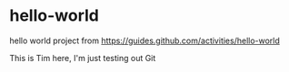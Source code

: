 # hello-world
hello world project from https://guides.github.com/activities/hello-world

This is Tim here, I'm just testing out Git
